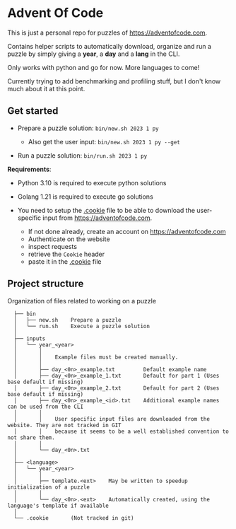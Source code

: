 # Advent Of Code

This is just a personal repo for puzzles of https://adventofcode.com.

Contains helper scripts to automatically download, organize and run a
puzzle by simply giving a **year**, a **day** and a **lang** in the CLI.

Only works with python and go for now. More languages to come!

Currently trying to add benchmarking and profiling stuff, but I don't know much about it at this point.

## Get started

- Prepare a puzzle solution: `bin/new.sh 2023 1 py`
  - Also get the user input: `bin/new.sh 2023 1 py --get`

- Run a puzzle solution: `bin/run.sh 2023 1 py`

**Requirements**:
- Python 3.10 is required to execute python solutions
- Golang 1.21 is required to execute go solutions

- You need to setup the [.cookie](./.cookie) file to be able to download the user-specific input from https://adventofcode.com.
  - If not done already, create an account on https://adventofcode.com
  - Authenticate on the website
  - inspect requests
  - retrieve the `Cookie` header
  - paste it in the [.cookie](./.cookie) file

## Project structure

Organization of files related to working on a puzzle

```
  ├── bin
  │   ├── new.sh    Prepare a puzzle
  │   └── run.sh    Execute a puzzle solution
  │
  ├── inputs
  │   └── year_<year>
  │       │
  │       │    Example files must be created manually.
  │       │
  │       ├── day_<0n>_example.txt         Default example name
  │       ├── day_<0n>_example_1.txt       Default for part 1 (Uses base default if missing)
  │       ├── day_<0n>_example_2.txt       Default for part 2 (Uses base default if missing)
  │       ├── day_<0n>_example_<id>.txt    Additional example names can be used from the CLI
  │       │
  │       │    User specific input files are downloaded from the website. They are not tracked in GIT
  │       │    because it seems to be a well established convention to not share them.
  │       │
  │       └── day_<0n>.txt
  │
  ├── <language>
  │   └── year_<year>
  │       │
  │       ├── template.<ext>    May be written to speedup initialization of a puzzle
  │       │
  │       └── day_<0n>.<ext>    Automatically created, using the language's template if available
  │
  └── .cookie       (Not tracked in git)
  
```
